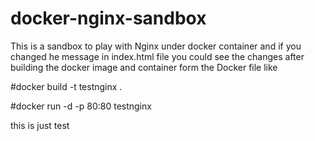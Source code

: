 # docker-nginx-sandbox
This is a sandbox to play with Nginx under docker container 
and if you changed he message in index.html file you could see the changes after building the docker image and container form the Docker file like 


#docker build -t testnginx .


#docker run -d -p 80:80 testnginx

this is just test


